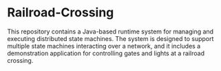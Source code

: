 # Railroad-Crossing
This repository contains a Java-based runtime system for managing and executing distributed state machines. The system is designed to support multiple state machines interacting over a network, and it includes a demonstration application for controlling gates and lights at a railroad crossing.
